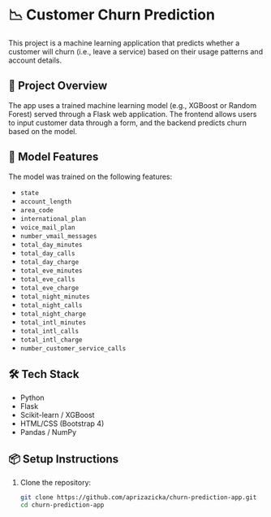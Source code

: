 # 📉 Customer Churn Prediction

This project is a machine learning application that predicts whether a customer will churn (i.e., leave a service) based on their usage patterns and account details.

## 🚀 Project Overview

The app uses a trained machine learning model (e.g., XGBoost or Random Forest) served through a Flask web application. The frontend allows users to input customer data through a form, and the backend predicts churn based on the model.

## 🧠 Model Features

The model was trained on the following features:

- `state`
- `account_length`
- `area_code`
- `international_plan`
- `voice_mail_plan`
- `number_vmail_messages`
- `total_day_minutes`
- `total_day_calls`
- `total_day_charge`
- `total_eve_minutes`
- `total_eve_calls`
- `total_eve_charge`
- `total_night_minutes`
- `total_night_calls`
- `total_night_charge`
- `total_intl_minutes`
- `total_intl_calls`
- `total_intl_charge`
- `number_customer_service_calls`

## 🛠 Tech Stack

- Python
- Flask
- Scikit-learn / XGBoost
- HTML/CSS (Bootstrap 4)
- Pandas / NumPy

## 📦 Setup Instructions

1. Clone the repository:
   ```bash
   git clone https://github.com/aprizazicka/churn-prediction-app.git
   cd churn-prediction-app
